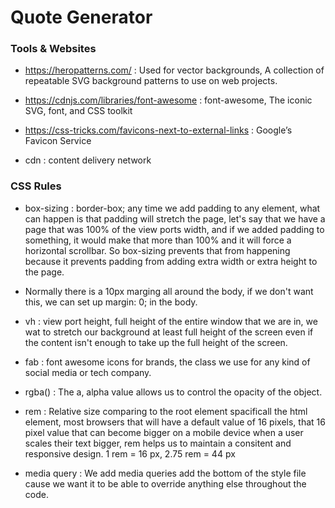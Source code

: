# Quote Generator

### Tools & Websites

-   https://heropatterns.com/ : Used for vector backgrounds, A collection of repeatable SVG background patterns to use on web projects.

-   https://cdnjs.com/libraries/font-awesome : font-awesome, The iconic SVG, font, and CSS toolkit

-   https://css-tricks.com/favicons-next-to-external-links : Google’s Favicon Service

-   cdn : content delivery network

### CSS Rules

-   box-sizing : border-box; any time we add padding to any element, what can happen is that padding will stretch the page, let's say that we have a page that was 100% of the view ports width, and if we added padding to something, it would make that more than 100% and it will force a horizontal scrollbar. So box-sizing prevents that from happening because it prevents padding from adding extra width or extra height to the page.

-   Normally there is a 10px marging all around the body, if we don't want this, we can set up margin: 0; in the body.

-   vh : view port height, full height of the entire window that we are in, we wat to stretch our background at least full height of the screen even if the content isn't enough to take up the full height of the screen.

-   fab : font awesome icons for brands, the class we use for any kind of social media or tech company.

-   rgba() : The a, alpha value allows us to control the opacity of the object.

-   rem : Relative size comparing to the root element spacificall the html element, most browsers that will have a default value of 16 pixels, that 16 pixel value that can become bigger on a mobile device when a user scales their text bigger, rem helps us to maintain a consitent and responsive design. 1 rem = 16 px, 2.75 rem = 44 px

-   media query : We add media queries add the bottom of the style file cause we want it to be able to override anything else throughout the code.
